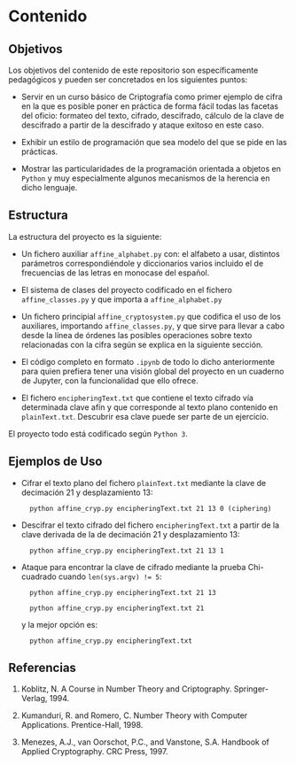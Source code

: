 # Contenido

## Objetivos

Los objetivos del contenido de este repositorio son específicamente
pedagógicos y pueden ser concretados en los siguientes puntos:

* Servir en un curso básico de Criptografía como primer ejemplo de
  cifra en la que es posible poner en práctica de forma fácil todas
  las facetas del oficio: formateo del texto, cifrado, descifrado,
  cálculo de la clave de descifrado a partir de la descifrado y ataque
  exitoso en este caso.

* Exhibir un estilo de programación que sea modelo del que se pide en
  las prácticas.
  
* Mostrar las particularidades de la programación orientada a objetos
  en `Python` y muy especialmente algunos mecanismos de la herencia en
  dicho lenguaje.

## Estructura

La estructura del proyecto es la siguiente:
  
* Un fichero auxiliar `affine_alphabet.py` con: el alfabeto a usar,
  distintos parámetros correspondiéndole y diccionarios varios
  incluido el de frecuencias de las letras en monocase del español.
  
* El sistema de clases del proyecto codificado en el fichero
  `affine_classes.py` y que importa a `affine_alphabet.py`

* Un fichero principial `affine_cryptosystem.py` que codifica el uso
  de los auxiliares, importando `affine_classes.py`, y que sirve para
  llevar a cabo desde la línea de órdenes las posibles operaciones
  sobre texto relacionadas con la cifra según se explica en la
  siguiente sección.

* El código completo en formato `.ipynb` de todo lo dicho
  anteriormente para quien prefiera tener una visión global del
  proyecto en un cuaderno de Jupyter, con la funcionalidad que ello
  ofrece.

* El fichero `encipheringText.txt` que contiene el texto cifrado vía
  determinada clave afín y que corresponde al texto plano contenido en
  `plainText.txt`. Descubrir esa clave puede ser parte de un
  ejercicio.
  
El proyecto todo está codificado según `Python 3`.
  
## Ejemplos de Uso
	
* Cifrar el texto plano del fichero `plainText.txt` mediante la clave
  de decimación 21 y desplazamiento 13:

		python affine_cryp.py encipheringText.txt 21 13 0 (ciphering)

* Descifrar el texto cifrado del fichero `encipheringText.txt` a
  partir de la clave derivada de la de decimación 21 y desplazamiento
  13:
	
		python affine_cryp.py encipheringText.txt 21 13 1

* Ataque para encontrar la clave de cifrado mediante la prueba
  Chi-cuadrado cuando `len(sys.argv) != 5`:

		python affine_cryp.py encipheringText.txt 21 13 

		python affine_cryp.py encipheringText.txt 21

  y la  mejor opción es: 

		python affine_cryp.py encipheringText.txt


## Referencias

1. Koblitz, N. A Course in Number Theory and
Criptography. Springer-Verlag, 1994.
      
1. Kumanduri, R. and Romero, C. Number Theory with Computer
Applications. Prentice-Hall, 1998.
      
1. Menezes, A.J., van Oorschot, P.C., and Vanstone, S.A. Handbook of
Applied Cryptography. CRC Press, 1997.
